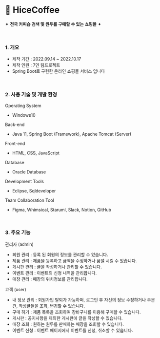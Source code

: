 # 🔸 HiceCoffee

✦ **전국 커피숍 검색 및 원두를 구매할 수 있는 쇼핑몰** ✦

</br>

### 1. 개요
- 제작 기간 : 2022.09.14 ~ 2022.10.17 
- 제작 인원 : 7인 팀프로젝트
- Spring Boot로 구현한 온라인 쇼핑몰 서비스 입니다 

</br>


### 2. 사용 기술 및 개발 환경

Operating System
- Windows10

Back-end
- Java 11, Spring Boot (Framework), Apache Tomcat (Server)

Front-end 
- HTML, CSS, JavaScript

Database
- Oracle Database

Development Tools
- Eclipse, Sqldeveloper

Team Collaboration Tool
- Figma, Whimsical, Staruml, Slack, Notion, GitHub

</br>

### 3. 주요 기능

관리자 (admin)
- 회원 관리 : 등록 된 회원의 정보를 관리할 수 있습니다.
- 제품 관리 : 제품을 등록하고 금액을 수정하거나 품절 시킬 수 있습니다.
- 게시판 관리 : 글을 작성하거나 관리할 수 있습니다. 
- 이벤트 관리 : 이벤트의 신청 내역을 관리합니다. 
- 매장 관리 : 매장의 위치정보를 관리합니다.

고객 (user)
- 내 정보 관리 : 회원가입 탈퇴가 가능하며, 로그인 후 자신의 정보 수정하거나 주문건, 작성글들을 조회, 변경할 수 있습니다. 
- 구매 하기 : 제품 목록을 조회하여 장바구니를 이용해 구매할 수 있습니다.
- 게시판 : 공지사항을 제외한 게시판에 글을 작성할 수 있습니다.
- 매장 조회 : 원하는 원두를 판매하는 매장을 조회할 수 있습니다. 
- 이벤트 신청 : 이벤트 페이지에서 이벤트를 신청, 취소할 수 있습니다. 

  
